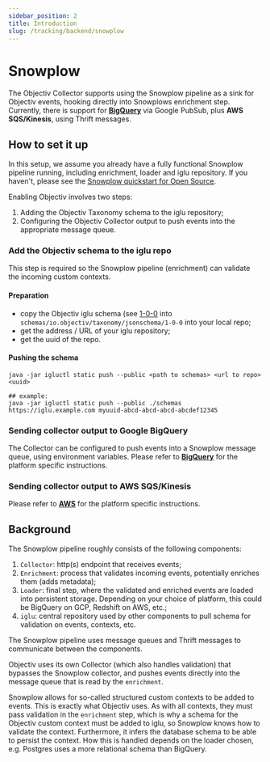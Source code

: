 ```yaml
---
sidebar_position: 2
title: Introduction
slug: /tracking/backend/snowplow
---
```


# Snowplow

The Objectiv Collector supports using the Snowplow pipeline as a sink for Objectiv events, hooking directly 
into Snowplows enrichment step. Currently, there is support for **[BigQuery](./google-bigquery.md)** via
Google PubSub, plus **AWS SQS/Kinesis**, using Thrift messages.


## How to set it up

In this setup, we assume you already have a fully functional Snowplow pipeline running, including enrichment, loader 
and iglu repository. If you haven't, please see the [Snowplow quickstart for Open Source](https://docs.snowplowanalytics.com/docs/open-source-quick-start/what-is-the-quick-start-for-open-source/). 

Enabling Objectiv involves two steps:
1. Adding the Objectiv Taxonomy schema to the iglu repository;
2. Configuring the Objectiv Collector output to push events into the appropriate message queue.

### Add the Objectiv schema to the iglu repo
This step is required so the Snowplow pipeline (enrichment) can validate the incoming custom contexts.

#### Preparation

- copy the Objectiv iglu schema (see [1-0-0](https://github.com/objectiv/objectiv-analytics/blob/main/backend/objectiv_backend/snowplow/docs/1-0-0) 
  into `schemas/io.objectiv/taxonomy/jsonschema/1-0-0` into your local repo;
- get the address / URL of your iglu repository;
- get the uuid of the repo.

#### Pushing the schema
```shell
java -jar igluctl static push --public <path to schemas> <url to repo> <uuid>

## example:
java -jar igluctl static push --public ./schemas https://iglu.example.com myuuid-abcd-abcd-abcd-abcdef12345
``` 

### Sending collector output to Google BigQuery
The Collector can be configured to push events into a Snowplow message queue, using environment 
variables. Please refer to **[BigQuery](./google-bigquery.md)** for the platform specific instructions.

### Sending collector output to AWS SQS/Kinesis
Please refer to **[AWS](./aws.md)** for the platform specific instructions.

## Background

The Snowplow pipeline roughly consists of the following components:
1. `Collector`: http(s) endpoint that receives events;
2. `Enrichment`: process that validates incoming events, potentially enriches them (adds metadata);
3. `Loader`: final step, where the validated and enriched events are loaded into persistent storage. Depending 
on your choice of platform, this could be BigQuery on GCP, Redshift on AWS, etc.;
4. `iglu`: central repository used by other components to pull schema for validation on events, contexts, etc. 

The Snowplow pipeline uses message queues and Thrift messages to communicate between the components.

Objectiv uses its own Collector (which also handles validation) that bypasses the Snowplow collector, and
pushes events directly into the message queue that is read by the `enrichment`. 

Snowplow allows for so-called structured custom contexts to be added to events. This is exactly what Objectiv 
uses. As with all contexts, they must pass validation in the `enrichment` step, which is why a schema for the 
Objectiv custom context must be added to iglu, so Snowplow knows how to validate the context. Furthermore, it 
infers the database schema to be able to persist the context. How this is handled depends on the loader 
chosen, e.g. Postgres uses a more relational schema than BigQuery.
